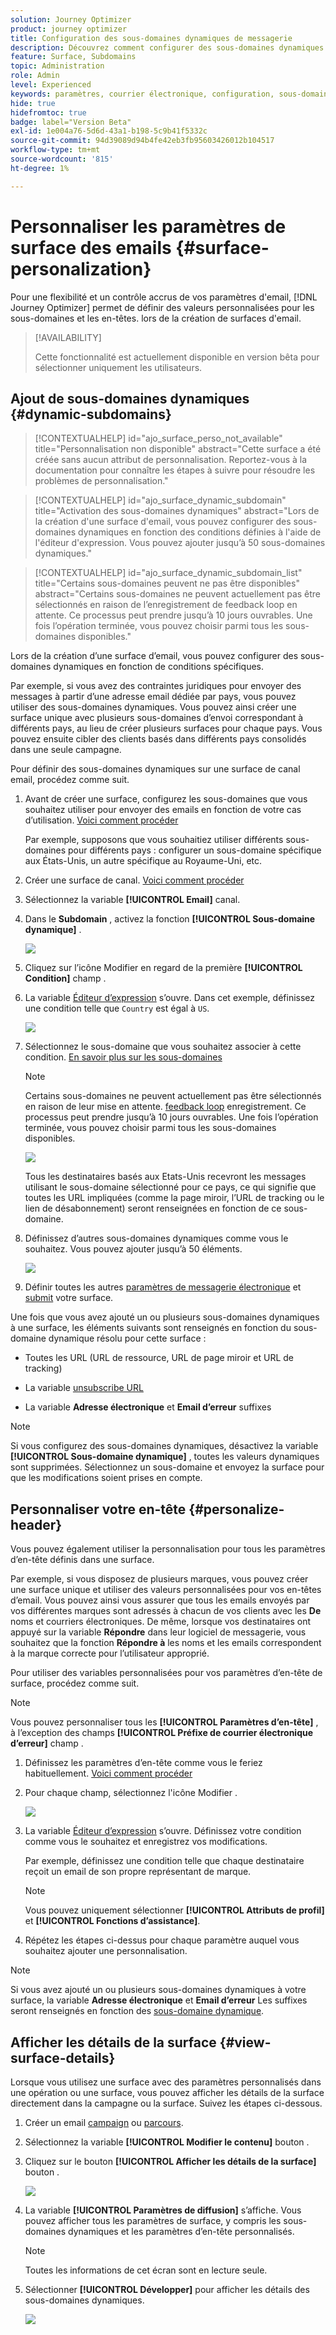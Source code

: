 ```yaml
---
solution: Journey Optimizer
product: journey optimizer
title: Configuration des sous-domaines dynamiques de messagerie
description: Découvrez comment configurer des sous-domaines dynamiques au niveau de la surface du canal email
feature: Surface, Subdomains
topic: Administration
role: Admin
level: Experienced
keywords: paramètres, courrier électronique, configuration, sous-domaine
hide: true
hidefromtoc: true
badge: label="Version Beta"
exl-id: 1e004a76-5d6d-43a1-b198-5c9b41f5332c
source-git-commit: 94d39089d94b4fe42eb3fb95603426012b104517
workflow-type: tm+mt
source-wordcount: '815'
ht-degree: 1%

---
```


# Personnaliser les paramètres de surface des emails {#surface-personalization}

Pour une flexibilité et un contrôle accrus de vos paramètres d&#39;email, [!DNL Journey Optimizer] permet de définir des valeurs personnalisées pour les sous-domaines et les en-têtes.<!--and URL tracking parameters--> lors de la création de surfaces d&#39;email.

>[!AVAILABILITY]
>
>Cette fonctionnalité est actuellement disponible en version bêta pour sélectionner uniquement les utilisateurs. <!--To join the beta program, contact Adobe Customer Care.-->

## Ajout de sous-domaines dynamiques {#dynamic-subdomains}

>[!CONTEXTUALHELP]
>id="ajo_surface_perso_not_available"
>title="Personnalisation non disponible"
>abstract="Cette surface a été créée sans aucun attribut de personnalisation. Reportez-vous à la documentation pour connaître les étapes à suivre pour résoudre les problèmes de personnalisation."

>[!CONTEXTUALHELP]
>id="ajo_surface_dynamic_subdomain"
>title="Activation des sous-domaines dynamiques"
>abstract="Lors de la création d&#39;une surface d&#39;email, vous pouvez configurer des sous-domaines dynamiques en fonction des conditions définies à l&#39;aide de l&#39;éditeur d&#39;expression. Vous pouvez ajouter jusqu’à 50 sous-domaines dynamiques."

>[!CONTEXTUALHELP]
>id="ajo_surface_dynamic_subdomain_list"
>title="Certains sous-domaines peuvent ne pas être disponibles"
>abstract="Certains sous-domaines ne peuvent actuellement pas être sélectionnés en raison de l’enregistrement de feedback loop en attente. Ce processus peut prendre jusqu’à 10 jours ouvrables. Une fois l’opération terminée, vous pouvez choisir parmi tous les sous-domaines disponibles."

Lors de la création d’une surface d’email, vous pouvez configurer des sous-domaines dynamiques en fonction de conditions spécifiques.

Par exemple, si vous avez des contraintes juridiques pour envoyer des messages à partir d’une adresse email dédiée par pays, vous pouvez utiliser des sous-domaines dynamiques. Vous pouvez ainsi créer une surface unique avec plusieurs sous-domaines d’envoi correspondant à différents pays, au lieu de créer plusieurs surfaces pour chaque pays. Vous pouvez ensuite cibler des clients basés dans différents pays consolidés dans une seule campagne.

Pour définir des sous-domaines dynamiques sur une surface de canal email, procédez comme suit.

1. Avant de créer une surface, configurez les sous-domaines que vous souhaitez utiliser pour envoyer des emails en fonction de votre cas d’utilisation. [Voici comment procéder](../configuration/about-subdomain-delegation.md)

   Par exemple, supposons que vous souhaitiez utiliser différents sous-domaines pour différents pays : configurer un sous-domaine spécifique aux États-Unis, un autre spécifique au Royaume-Uni, etc.

1. Créer une surface de canal. [Voici comment procéder](../configuration/channel-surfaces.md)

1. Sélectionnez la variable **[!UICONTROL Email]** canal.

1. Dans le **Subdomain** , activez la fonction **[!UICONTROL Sous-domaine dynamique]** .

   ![](assets/surface-email-dynamic-subdomain.png)

1. Cliquez sur l’icône Modifier en regard de la première **[!UICONTROL Condition]** champ .

1. La variable [Éditeur d’expression](../personalization/personalization-build-expressions.md) s’ouvre. Dans cet exemple, définissez une condition telle que `Country` est égal à `US`.

   ![](assets/surface-email-edit-condition.png)

1. Sélectionnez le sous-domaine que vous souhaitez associer à cette condition. [En savoir plus sur les sous-domaines](../configuration/about-subdomain-delegation.md)

   >[!NOTE]
   >
   >Certains sous-domaines ne peuvent actuellement pas être sélectionnés en raison de leur mise en attente. [feedback loop](../reports/deliverability.md#feedback-loops) enregistrement. Ce processus peut prendre jusqu’à 10 jours ouvrables. Une fois l’opération terminée, vous pouvez choisir parmi tous les sous-domaines disponibles. <!--where FL registration happens? is it when delegating a subdomain and you're awaiting from subdomain validation? or is it on ISP side only?-->

   ![](assets/surface-email-select-subdomain.png)

   Tous les destinataires basés aux Etats-Unis recevront les messages utilisant le sous-domaine sélectionné pour ce pays, ce qui signifie que toutes les URL impliquées (comme la page miroir, l’URL de tracking ou le lien de désabonnement) seront renseignées en fonction de ce sous-domaine.

1. Définissez d’autres sous-domaines dynamiques comme vous le souhaitez. Vous pouvez ajouter jusqu’à 50 éléments.

   ![](assets/surface-email-add-dynamic-subdomain.png)

   <!--Select the [IP pool](../configuration/ip-pools.md) to associate with the surface. [Learn more](email-settings.md#subdomains-and-ip-pools)-->

1. Définir toutes les autres [paramètres de messagerie électronique](email-settings.md) et [submit](../configuration/channel-surfaces.md#create-channel-surface) votre surface.

Une fois que vous avez ajouté un ou plusieurs sous-domaines dynamiques à une surface, les éléments suivants sont renseignés en fonction du sous-domaine dynamique résolu pour cette surface :

* Toutes les URL (URL de ressource, URL de page miroir et URL de tracking)

* La variable [unsubscribe URL](email-settings.md#list-unsubscribe)

* La variable **Adresse électronique** et **Email d’erreur** suffixes

>[!NOTE]
>
>Si vous configurez des sous-domaines dynamiques, désactivez la variable **[!UICONTROL Sous-domaine dynamique]** , toutes les valeurs dynamiques sont supprimées. Sélectionnez un sous-domaine et envoyez la surface pour que les modifications soient prises en compte.

## Personnaliser votre en-tête {#personalize-header}

Vous pouvez également utiliser la personnalisation pour tous les paramètres d’en-tête définis dans une surface.

Par exemple, si vous disposez de plusieurs marques, vous pouvez créer une surface unique et utiliser des valeurs personnalisées pour vos en-têtes d’email. Vous pouvez ainsi vous assurer que tous les emails envoyés par vos différentes marques sont adressés à chacun de vos clients avec les **De** noms et courriers électroniques. De même, lorsque vos destinataires ont appuyé sur la variable **Répondre** dans leur logiciel de messagerie, vous souhaitez que la fonction **Répondre à** les noms et les emails correspondent à la marque correcte pour l’utilisateur approprié.

Pour utiliser des variables personnalisées pour vos paramètres d’en-tête de surface, procédez comme suit.

>[!NOTE]
>
>Vous pouvez personnaliser tous les **[!UICONTROL Paramètres d’en-tête]** , à l’exception des champs **[!UICONTROL Préfixe de courrier électronique d’erreur]** champ .


1. Définissez les paramètres d’en-tête comme vous le feriez habituellement. [Voici comment procéder](email-settings.md#email-header)

1. Pour chaque champ, sélectionnez l&#39;icône Modifier .

   ![](assets/surface-email-personalize-header.png)

1. La variable [Éditeur d’expression](../personalization/personalization-build-expressions.md) s’ouvre. Définissez votre condition comme vous le souhaitez et enregistrez vos modifications.

   Par exemple, définissez une condition telle que chaque destinataire reçoit un email de son propre représentant de marque.

   >[!NOTE]
   >
   >Vous pouvez uniquement sélectionner **[!UICONTROL Attributs de profil]** et **[!UICONTROL Fonctions d’assistance]**.

1. Répétez les étapes ci-dessus pour chaque paramètre auquel vous souhaitez ajouter une personnalisation.

>[!NOTE]
>
>Si vous avez ajouté un ou plusieurs sous-domaines dynamiques à votre surface, la variable **Adresse électronique** et **Email d’erreur** Les suffixes seront renseignés en fonction des [sous-domaine dynamique](#dynamic-subdomains).

<!--
## Use personalized URL tracking {#personalize-url-tracking}

To use personalized URL tracking prameters, follow the steps below.

1. Select the profile attribute of your choice from the expression editor.

1. Repeat the steps above for each tracking parameter you want to personalize.

Now when the email is sent out, this parameter will be automatically appended to the end of the URL. You can then capture this parameter in web analytics tools or in performance reports.
-->

## Afficher les détails de la surface {#view-surface-details}

Lorsque vous utilisez une surface avec des paramètres personnalisés dans une opération ou une surface, vous pouvez afficher les détails de la surface directement dans la campagne ou la surface. Suivez les étapes ci-dessous.

1. Créer un email [campaign](../campaigns/create-campaign.md) ou [parcours](../building-journeys/journey-gs.md).

1. Sélectionnez la variable **[!UICONTROL Modifier le contenu]** bouton .

1. Cliquez sur le bouton **[!UICONTROL Afficher les détails de la surface]** bouton .

   ![](assets/campaign-view-surface-details.png)

1. La variable **[!UICONTROL Paramètres de diffusion]** s’affiche. Vous pouvez afficher tous les paramètres de surface, y compris les sous-domaines dynamiques et les paramètres d’en-tête personnalisés.

   >[!NOTE]
   >
   >Toutes les informations de cet écran sont en lecture seule.

1. Sélectionner **[!UICONTROL Développer]** pour afficher les détails des sous-domaines dynamiques.

   ![](assets/campaign-delivery-settings-subdomain-expand.png)
